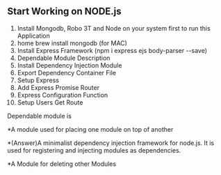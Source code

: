 ## Start Working on NODE.js

1. Install Mongodb, Robo 3T and Node on your system first to run this Application
2. home brew install mongodb (for MAC)
3. Install Express Framework (npm i express ejs body-parser --save)
4. Dependable Module Description
6. Install Dependency Injection Module
7. Export Dependency Container File
8. Setup Express
9. Add Express Promise Router
10. Express Configuration Function
11. Setup Users Get Route

Dependable module is

*A module used for placing one module on top of another

*(Answer)A minimalist dependency injection framework for node.js. It is used for registering and injecting modules as dependencies.

*A Module for deleting other Modules
